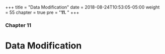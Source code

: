 +++
title = "Data Modification"
date = 2018-08-24T10:53:05-05:00
weight = 55
chapter = true
pre = "<b>11. </b>"
+++

### Chapter 11

# Data Modification

